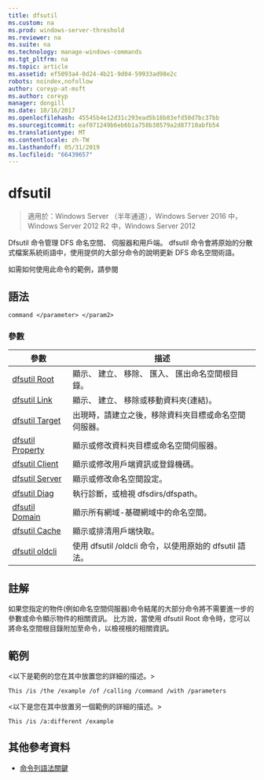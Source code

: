 ```yaml
---
title: dfsutil
ms.custom: na
ms.prod: windows-server-threshold
ms.reviewer: na
ms.suite: na
ms.technology: manage-windows-commands
ms.tgt_pltfrm: na
ms.topic: article
ms.assetid: ef5093a4-0d24-4b21-9d04-59933ad98e2c
robots: noindex,nofollow
author: coreyp-at-msft
ms.author: coreyp
manager: dongill
ms.date: 10/16/2017
ms.openlocfilehash: 45545b4e12d31c293ead5b18b83efd50d7bc37bb
ms.sourcegitcommit: eaf071249b6eb6b1a758b38579a2d87710abfb54
ms.translationtype: MT
ms.contentlocale: zh-TW
ms.lasthandoff: 05/31/2019
ms.locfileid: "66439657"
---
```

# <a name="dfsutil"></a>dfsutil

>適用於：Windows Server （半年通道），Windows Server 2016 中，Windows Server 2012 R2 中，Windows Server 2012

Dfsutil 命令管理 DFS 命名空間、 伺服器和用戶端。 dfsutil 命令會將原始的分散式檔案系統術語中，使用提供的大部分命令的說明更新 DFS 命名空間術語。

如需如何使用此命令的範例，請參閱 

## <a name="syntax"></a>語法

```
command </parameter> </param2>
```

### <a name="parameters"></a>參數

|參數|描述|
|-------|--------|
|[dfsutil Root](dfsutil-root.md)|顯示、 建立、 移除、 匯入、 匯出命名空間根目錄。|
|[dfsutil Link](dfsutil-link.md)|顯示、 建立、 移除或移動資料夾\(連結\)。|
|[dfsutil Target](dfsutil-target.md)|出現時，請建立之後，移除資料夾目標或命名空間伺服器。|
|[dfsutil Property](dfsutil-property.md)|顯示或修改資料夾目標或命名空間伺服器。|
|[dfsutil Client](dfsutil-client.md)|顯示或修改用戶端資訊或登錄機碼。|
|[dfsutil Server](dfsutil-server.md)|顯示或修改命名空間設定。|
|[dfsutil Diag](dfsutil-diag.md)|執行診斷，或檢視 dfsdirs\/dfspath。|
|[dfsutil Domain](dfsutil-domain.md)|顯示所有網域\-基礎網域中的命名空間。|
|[dfsutil Cache](dfsutil-cache.md)|顯示或排清用戶端快取。|
|[dfsutil oldcli](dfsutil-oldcli.md)|使用 dfsutil \/oldcli 命令，以使用原始的 dfsutil 語法。|

## <a name="remarks-optional-section"></a>註解 <optional section>
如果您指定的物件\(例如命名空間伺服器\)命令結尾的大部分命令將不需要進一步的參數或命令顯示物件的相關資訊。 比方說，當使用 dfsutil Root 命令時，您可以將命名空間根目錄附加至命令，以檢視根的相關資訊。

## <a name="BKMK_Examples"></a>範例
&lt;以下是範例的您在其中放置您的詳細的描述。&gt;

```
This /is /the /example /of /calling /command /with /parameters
```

&lt;以下是您在其中放置另一個範例的詳細的描述。&gt;

```
This /is /a:different /example
```

## <a name="additional-references"></a>其他參考資料

-   [命令列語法關鍵](command-line-syntax-key.md)


